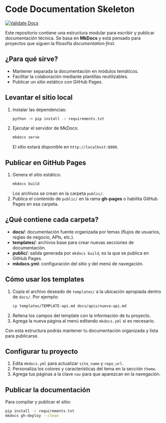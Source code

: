 # Code Documentation Skeleton
[![Validate Docs](https://github.com/felixbarrosdev/code-doc-skeleton/actions/workflows/validate-docs.yml/badge.svg)](https://github.com/felixbarrosdev/code-doc-skeleton/actions/workflows/validate-docs.yml)

Este repositorio contiene una estructura modular para escribir y publicar documentación técnica.
Se basa en **MkDocs** y está pensado para proyectos que siguen la filosofía *documentation‑first*.

## ¿Para qué sirve?
- Mantener separada la documentación en módulos temáticos.
- Facilitar la colaboración mediante plantillas reutilizables.
- Publicar un sitio estático con GitHub Pages.

## Levantar el sitio local
1. Instalar las dependencias:
   ```bash
   python -m pip install -r requirements.txt
   ```
2. Ejecutar el servidor de MkDocs:
   ```bash
   mkdocs serve
   ```
   El sitio estará disponible en `http://localhost:8000`.

## Publicar en GitHub Pages
1. Genera el sitio estático:
   ```bash
   mkdocs build
   ```
   Los archivos se crean en la carpeta `public/`.
2. Publica el contenido de `public/` en la rama **gh-pages** o habilita GitHub Pages en esa carpeta.

## ¿Qué contiene cada carpeta?
- **docs/**: documentación fuente organizada por temas (flujos de usuarios, reglas de negocio, APIs, etc.).
- **templates/**: archivos base para crear nuevas secciones de documentación.
- **public/**: salida generada por `mkdocs build`; es la que se publica en GitHub Pages.
- **mkdocs.yml**: configuración del sitio y del menú de navegación.

## Cómo usar los templates
1. Copia el archivo deseado de `templates/` a la ubicación apropiada dentro de `docs/`.
   Por ejemplo:
   ```bash
   cp templates/TEMPLATE-api.md docs/apis/nueva-api.md
   ```
2. Rellena los campos del template con la información de tu proyecto.
3. Agrega la nueva página al menú editando `mkdocs.yml` si es necesario.

Con esta estructura podrás mantener tu documentación organizada y lista para publicarse.

## Configurar tu proyecto
1. Edita `mkdocs.yml` para actualizar `site_name` y `repo_url`.
2. Personaliza los colores y características del tema en la sección `theme`.
3. Agrega tus páginas a la clave `nav` para que aparezcan en la navegación.


## Publicar la documentación

Para compilar y publicar el sitio:

```bash
pip install -r requirements.txt
mkdocs gh-deploy --clean
```
